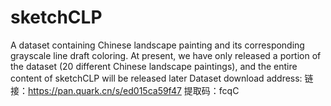 # sketchCLP
A dataset containing Chinese landscape painting and its corresponding grayscale line draft coloring.
At present, we have only released a portion of the dataset (20 different Chinese landscape paintings), and the entire content of sketchCLP will be released later
Dataset download address:
链接：https://pan.quark.cn/s/ed015ca59f47
提取码：fcqC
